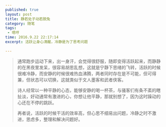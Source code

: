 ```yaml
---
published: true
layout: post
title: 静若处子动若脱兔
category: 随笔
tags: 
 - 嗯哼
time: 2016.9.22 22:17:14
excerpt: 活跃让身心清醒，冷静是为了思考问题
 
---
```


> 通常跑步运动下来，出一身汗，会觉得很舒服，随即变得活跃起来，而静静的在黑夜里发呆，很容易胡思乱想，这就是宁静下思绪的飞转，活跃的时候很难冷静，而安静的时候很难热血沸腾，两者同时存在是不可能，但可得兼，但状态可以切换，这就类似于文人墨客和武者侠客。
>
> 诗人经常以一种平静的心态，能够安静的喝一杯茶，与骚客们有条不紊的瞎扯淡，好动通常有激进的心，你想让他平静，那就别想了，因为这时躁动的心还在不停的跳跃。
>
> 再者说，活跃的时候干活的效率高，但心思不细易出问题，冷静之时不激进，思虑多，整理和解决问题好。
